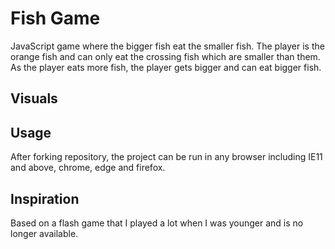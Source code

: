 # Fish Game

JavaScript game where the bigger fish eat the smaller fish. The player is the orange fish and can only eat the crossing fish which are smaller than them. As the player eats more fish, the player gets bigger and can eat bigger fish.

## Visuals

## Usage

After forking repository, the project can be run in any browser including IE11 and above, chrome, edge and firefox.

## Inspiration

Based on a flash game that I played a lot when I was younger and is no longer available.
